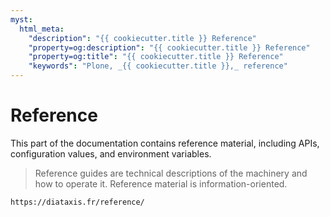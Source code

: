 ```yaml
---
myst:
  html_meta:
    "description": "{{ cookiecutter.title }} Reference"
    "property=og:description": "{{ cookiecutter.title }} Reference"
    "property=og:title": "{{ cookiecutter.title }} Reference"
    "keywords": "Plone, _{{ cookiecutter.title }},_ reference"
---
```


# Reference

This part of the documentation contains reference material, including APIs, configuration values, and environment variables.

> Reference guides are technical descriptions of the machinery and how to operate it.
> Reference material is information-oriented.

```{seealso}
https://diataxis.fr/reference/
```
